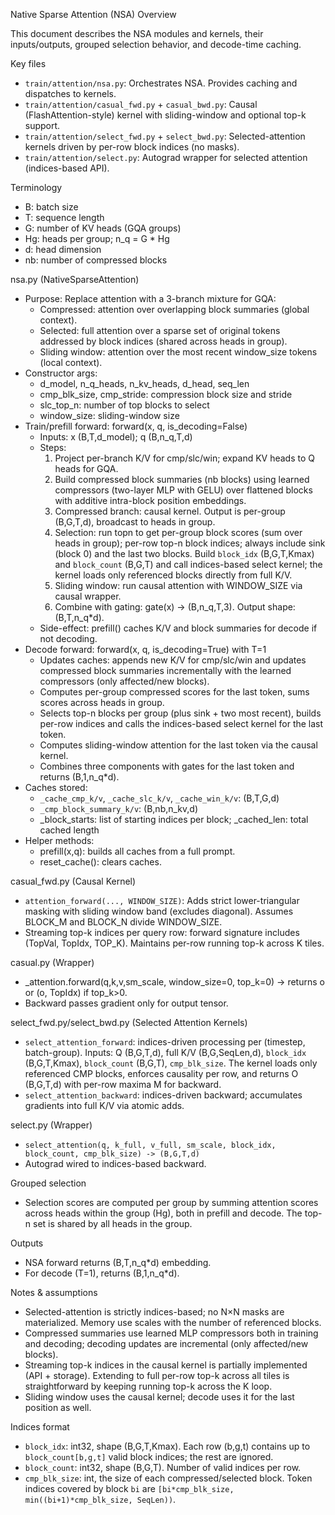 Native Sparse Attention (NSA) Overview

This document describes the NSA modules and kernels, their inputs/outputs, grouped selection behavior, and decode-time caching.

Key files
- `train/attention/nsa.py`: Orchestrates NSA. Provides caching and dispatches to kernels.
- `train/attention/casual_fwd.py` + `casual_bwd.py`: Causal (FlashAttention-style) kernel with sliding-window and optional top-k support.
- `train/attention/select_fwd.py` + `select_bwd.py`: Selected-attention kernels driven by per-row block indices (no masks).
- `train/attention/select.py`: Autograd wrapper for selected attention (indices-based API).

Terminology
- B: batch size
- T: sequence length
- G: number of KV heads (GQA groups)
- Hg: heads per group; n_q = G * Hg
- d: head dimension
- nb: number of compressed blocks

nsa.py (NativeSparseAttention)
- Purpose: Replace attention with a 3-branch mixture for GQA:
  - Compressed: attention over overlapping block summaries (global context).
  - Selected: full attention over a sparse set of original tokens addressed by block indices (shared across heads in group).
  - Sliding window: attention over the most recent window_size tokens (local context).
- Constructor args:
  - d_model, n_q_heads, n_kv_heads, d_head, seq_len
  - cmp_blk_size, cmp_stride: compression block size and stride
  - slc_top_n: number of top blocks to select
  - window_size: sliding-window size
- Train/prefill forward: forward(x, q, is_decoding=False)
  - Inputs: x (B,T,d_model); q (B,n_q,T,d)
  - Steps:
    1) Project per-branch K/V for cmp/slc/win; expand KV heads to Q heads for GQA.
    2) Build compressed block summaries (nb blocks) using learned compressors (two-layer MLP with GELU) over flattened blocks with additive intra-block position embeddings.
    3) Compressed branch: causal kernel. Output is per-group (B,G,T,d), broadcast to heads in group.
    4) Selection: run topn to get per-group block scores (sum over heads in group); per-row top-n block indices; always include sink (block 0) and the last two blocks. Build `block_idx` (B,G,T,Kmax) and `block_count` (B,G,T) and call indices-based select kernel; the kernel loads only referenced blocks directly from full K/V.
    5) Sliding window: run causal attention with WINDOW_SIZE via causal wrapper.
    6) Combine with gating: gate(x) -> (B,n_q,T,3). Output shape: (B,T,n_q*d).
  - Side-effect: prefill() caches K/V and block summaries for decode if not decoding.
- Decode forward: forward(x, q, is_decoding=True) with T=1
  - Updates caches: appends new K/V for cmp/slc/win and updates compressed block summaries incrementally with the learned compressors (only affected/new blocks).
  - Computes per-group compressed scores for the last token, sums scores across heads in group.
  - Selects top-n blocks per group (plus sink + two most recent), builds per-row indices and calls the indices-based select kernel for the last token.
  - Computes sliding-window attention for the last token via the causal kernel.
  - Combines three components with gates for the last token and returns (B,1,n_q*d).
- Caches stored:
  - `_cache_cmp_k/v`, `_cache_slc_k/v`, `_cache_win_k/v`: (B,T,G,d)
  - `_cmp_block_summary_k/v`: (B,nb,n_kv,d)
  - _block_starts: list of starting indices per block; _cached_len: total cached length
- Helper methods:
  - prefill(x,q): builds all caches from a full prompt.
  - reset_cache(): clears caches.

casual_fwd.py (Causal Kernel)
- `attention_forward(..., WINDOW_SIZE)`: Adds strict lower-triangular masking with sliding window band (excludes diagonal). Assumes BLOCK_M and BLOCK_N divide WINDOW_SIZE.
- Streaming top-k indices per query row: forward signature includes (TopVal, TopIdx, TOP_K). Maintains per-row running top-k across K tiles.

casual.py (Wrapper)
- _attention.forward(q,k,v,sm_scale, window_size=0, top_k=0) -> returns o or (o, TopIdx) if top_k>0.
- Backward passes gradient only for output tensor.

select_fwd.py/select_bwd.py (Selected Attention Kernels)
- `select_attention_forward`: indices-driven processing per (timestep, batch-group). Inputs: Q (B,G,T,d), full K/V (B,G,SeqLen,d), `block_idx` (B,G,T,Kmax), `block_count` (B,G,T), `cmp_blk_size`. The kernel loads only referenced CMP blocks, enforces causality per row, and returns O (B,G,T,d) with per-row maxima M for backward.
- `select_attention_backward`: indices-driven backward; accumulates gradients into full K/V via atomic adds.

select.py (Wrapper)
- `select_attention(q, k_full, v_full, sm_scale, block_idx, block_count, cmp_blk_size) -> (B,G,T,d)`
- Autograd wired to indices-based backward.

Grouped selection
- Selection scores are computed per group by summing attention scores across heads within the group (Hg), both in prefill and decode. The top-n set is shared by all heads in the group.

Outputs
- NSA forward returns (B,T,n_q*d) embedding.
- For decode (T=1), returns (B,1,n_q*d).

Notes & assumptions
- Selected-attention is strictly indices-based; no N×N masks are materialized. Memory use scales with the number of referenced blocks.
- Compressed summaries use learned MLP compressors both in training and decoding; decoding updates are incremental (only affected/new blocks).
- Streaming top-k indices in the causal kernel is partially implemented (API + storage). Extending to full per-row top-k across all tiles is straightforward by keeping running top-k across the K loop.
- Sliding window uses the causal kernel; decode uses it for the last position as well.

Indices format
- `block_idx`: int32, shape (B,G,T,Kmax). Each row (b,g,t) contains up to `block_count[b,g,t]` valid block indices; the rest are ignored.
- `block_count`: int32, shape (B,G,T). Number of valid indices per row.
- `cmp_blk_size`: int, the size of each compressed/selected block. Token indices covered by block `bi` are `[bi*cmp_blk_size, min((bi+1)*cmp_blk_size, SeqLen))`.
